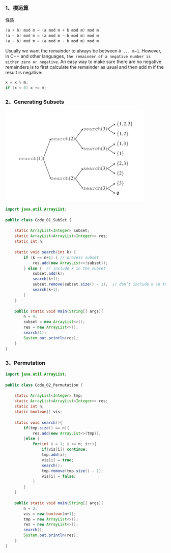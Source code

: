 

### 1、模运算

性质

```c
(a + b) mod m = (a mod m + b mod m) mod m
(a − b) mod m = (a mod m − b mod m) mod m
(a · b) mod m = (a mod m · b mod m) mod m
```

Usually we want the remainder to always be between `0 ... m−1`. However, in C++ and other languages, `the remainder of a negative number is either zero or negative`. An easy way to make sure there are no negative remainders is to first calculate the remainder as usual and then add m if the result is negative:

```cpp
x = x % m;
if (x < 0) x += m;
```

### 2、Generating Subsets

![1_1.png](images/1_1.png)

```java
import java.util.ArrayList;

public class Code_01_SubSet {

    static ArrayList<Integer> subset;
    static ArrayList<ArrayList<Integer>> res;
    static int n;

    static void search(int k) {
        if (k == n+1) { // process subset
            res.add(new ArrayList<>(subset));
        } else {  // include k in the subset
            subset.add(k);
            search(k+1);
            subset.remove(subset.size() - 1);  // don’t include k in the subset
            search(k+1);
        }
    }

    public static void main(String[] args){
        n = 4;
        subset = new ArrayList<>();
        res = new ArrayList<>();
        search(1);
        System.out.println(res);
    }
}
```

### 3、Permutation

```java
import java.util.ArrayList;

public class Code_02_Permutation {

    static ArrayList<Integer> tmp;
    static ArrayList<ArrayList<Integer>> res;
    static int n;
    static boolean[] vis;

    static void search(){
        if(tmp.size() == n){
            res.add(new ArrayList<>(tmp));
        }else {
            for(int i = 1; i <= n; i++){
                if(vis[i]) continue;
                tmp.add(i);
                vis[i] = true;
                search();
                tmp.remove(tmp.size() - 1);
                vis[i] = false;
            }
        }
    }

    public static void main(String[] args){
        n = 3;
        vis = new boolean[n+1];
        tmp = new ArrayList<>();
        res = new ArrayList<>();
        search();
        System.out.println(res);
    }
}

```

### 